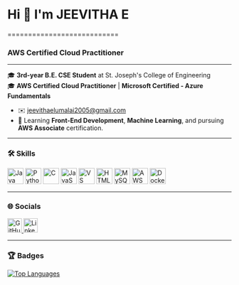 # Hi 👋 I'm JEEVITHA E
===========================

### AWS Certified Cloud Practitioner
--------------------------------------

🎓 **3rd-year B.E. CSE Student** at St. Joseph's College of Engineering  
🎓 **AWS Certified Cloud Practitioner** | **Microsoft Certified - Azure Fundamentals**  

- ✉️ [jeevithaelumalai2005@gmail.com](mailto:jeevithaelumalai2005@gmail.com)
- 🧠 Learning **Front-End Development**, **Machine Learning**, and pursuing **AWS Associate** certification.

---

### 🛠️ Skills

<p align="left">
  <a href="https://www.oracle.com/java/" target="_blank"><img src="https://raw.githubusercontent.com/danielcranney/readme-generator/main/public/icons/skills/java-colored.svg" width="36" alt="Java" /></a>
  <a href="https://www.python.org/" target="_blank"><img src="https://raw.githubusercontent.com/danielcranney/readme-generator/main/public/icons/skills/python-colored.svg" width="36" alt="Python" /></a>
  <a href="https://docs.microsoft.com/en-us/cpp/?view=msvc-170" target="_blank"><img src="https://raw.githubusercontent.com/danielcranney/readme-generator/main/public/icons/skills/c-colored.svg" width="36" alt="C" /></a>
  <a href="https://developer.mozilla.org/en-US/docs/Web/JavaScript" target="_blank"><img src="https://raw.githubusercontent.com/danielcranney/readme-generator/main/public/icons/skills/javascript-colored.svg" width="36" alt="JavaScript" /></a>
  <a href="https://code.visualstudio.com/" target="_blank"><img src="https://raw.githubusercontent.com/danielcranney/readme-generator/main/public/icons/skills/visualstudiocode.svg" width="36" alt="VS Code" /></a>
  <a href="https://developer.mozilla.org/en-US/docs/Glossary/HTML5" target="_blank"><img src="https://raw.githubusercontent.com/danielcranney/readme-generator/main/public/icons/skills/html5-colored.svg" width="36" alt="HTML5" /></a>
  <a href="https://www.mysql.com/" target="_blank"><img src="https://raw.githubusercontent.com/danielcranney/readme-generator/main/public/icons/skills/mysql-colored.svg" width="36" alt="MySQL" /></a>
  <a href="https://aws.amazon.com" target="_blank"><img src="https://raw.githubusercontent.com/danielcranney/readme-generator/main/public/icons/skills/aws-colored.svg" width="36" alt="AWS" /></a>
  <a href="https://www.docker.com/" target="_blank"><img src="https://raw.githubusercontent.com/danielcranney/readme-generator/main/public/icons/skills/docker-colored.svg" width="36" alt="Docker" /></a>
</p>

---

### 🌐 Socials

<p align="left">
  <a href="https://www.github.com/jeevi1409" target="_blank">
    <img src="https://raw.githubusercontent.com/danielcranney/readme-generator/main/public/icons/socials/github.svg" width="32" alt="GitHub" />
  </a>
  <a href="https://www.linkedin.com/in/jeevitha-elumalai/" target="_blank">
    <img src="https://raw.githubusercontent.com/danielcranney/readme-generator/main/public/icons/socials/linkedin.svg" width="32" alt="LinkedIn" />
  </a>
</p>

---

### 🏆 Badges

<a href="https://github.com/jeevi1409" align="left">
  <img src="https://github-readme-stats.vercel.app/api/top-langs/?username=jeevi1409&langs_count=10&title_color=0891b2&text_color=ffffff&icon_color=0891b2&bg_color=1c1917&hide_border=true&locale=en&custom_title=Top%20Languages" alt="Top Languages" />
</a>

